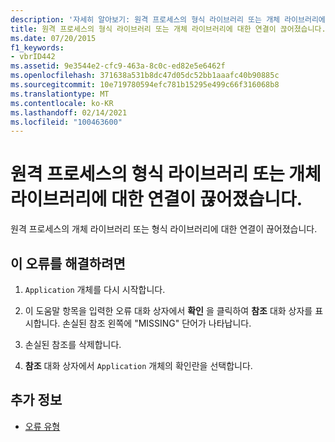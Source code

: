 ```yaml
---
description: '자세히 알아보기: 원격 프로세스의 형식 라이브러리 또는 개체 라이브러리에 대 한 연결이 끊어졌습니다.'
title: 원격 프로세스의 형식 라이브러리 또는 개체 라이브러리에 대한 연결이 끊어졌습니다.
ms.date: 07/20/2015
f1_keywords:
- vbrID442
ms.assetid: 9e3544e2-cfc9-463a-8c0c-ed82e5e6462f
ms.openlocfilehash: 371638a531b8dc47d05dc52bb1aaafc40b90885c
ms.sourcegitcommit: 10e719780594efc781b15295e499c66f316068b8
ms.translationtype: MT
ms.contentlocale: ko-KR
ms.lasthandoff: 02/14/2021
ms.locfileid: "100463600"
---
```

# <a name="connection-to-type-library-or-object-library-for-remote-process-has-been-lost"></a>원격 프로세스의 형식 라이브러리 또는 개체 라이브러리에 대한 연결이 끊어졌습니다.

원격 프로세스의 개체 라이브러리 또는 형식 라이브러리에 대한 연결이 끊어졌습니다.  
  
## <a name="to-correct-this-error"></a>이 오류를 해결하려면  
  
1. `Application` 개체를 다시 시작합니다.  
  
2. 이 도움말 항목을 입력한 오류 대화 상자에서 **확인** 을 클릭하여 **참조** 대화 상자를 표시합니다. 손실된 참조 왼쪽에 "MISSING" 단어가 나타납니다.  
  
3. 손실된 참조를 삭제합니다.  
  
4. **참조** 대화 상자에서 `Application` 개체의 확인란을 선택합니다.  
  
## <a name="see-also"></a>추가 정보

- [오류 유형](../programming-guide/language-features/error-types.md)
